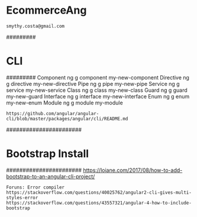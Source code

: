 # EcommerceAng
    smythy.costa@gmail.com




#########
#  CLI  #
#########
    Component	ng g component my-new-component
    Directive	ng g directive my-new-directive
    Pipe	    ng g pipe my-new-pipe
    Service	    ng g service my-new-service
    Class	    ng g class my-new-class
    Guard	    ng g guard my-new-guard
    Interface	ng g interface my-new-interface
    Enum	    ng g enum my-new-enum
    Module	    ng g module my-module

    https://github.com/angular/angular-cli/blob/master/packages/angular/cli/README.md




#######################
#  Bootstrap Install  #
#######################
    https://loiane.com/2017/08/how-to-add-bootstrap-to-an-angular-cli-project/

    Foruns: Error compiler
    https://stackoverflow.com/questions/40025762/angular2-cli-gives-multi-styles-error
    https://stackoverflow.com/questions/43557321/angular-4-how-to-include-bootstrap

